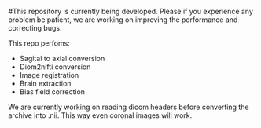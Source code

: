#This repository is currently being developed.
Please if you experience any problem be patient, we are working on improving the performance 
and correcting bugs.

This repo perfoms:
- Sagital to axial conversion
- Diom2nifti conversion
- Image registration
- Brain extraction
- Bias field correction

We are currently working on reading dicom headers before converting the archive into .nii.
This way even coronal images will work.
